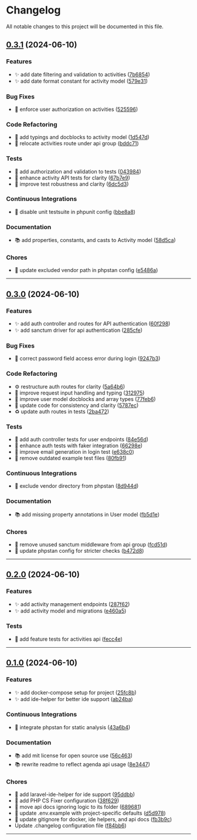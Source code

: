 <!--- BEGIN HEADER -->
# Changelog

All notable changes to this project will be documented in this file.
<!--- END HEADER -->

## [0.3.1](https://github.com/mateusmacedo/febrafar-back-php/compare/v0.3.0...v0.3.1) (2024-06-10)

### Features

* :sparkles: add date filtering and validation to activities ([7b6854](https://github.com/mateusmacedo/febrafar-back-php/commit/7b68549669af6ae28fd2783e4db808e70d8b8e37))
* :sparkles: add date format constant for activity model ([579e31](https://github.com/mateusmacedo/febrafar-back-php/commit/579e319254d38f0c3254d2d6c98355ebdf4ce12f))

### Bug Fixes

* :bug: enforce user authorization on activities ([525596](https://github.com/mateusmacedo/febrafar-back-php/commit/5255965a269ec00ee8b52ac2ac2c27e8e957e12b))

### Code Refactoring

* :hammer: add typings and docblocks to activity model ([1d547d](https://github.com/mateusmacedo/febrafar-back-php/commit/1d547dd3e64233aaac166c6ff3fcefb0c17fc97d))
* :hammer: relocate activities route under api group ([bddc71](https://github.com/mateusmacedo/febrafar-back-php/commit/bddc716e7b75e74f6a1d7c671cbfa97d97855842))

### Tests

* :test_tube: add authorization and validation to tests ([043984](https://github.com/mateusmacedo/febrafar-back-php/commit/0439841d0dbddac88036c01a925981c4cf63a982))
* :test_tube: enhance activity API tests for clarity ([67b7e9](https://github.com/mateusmacedo/febrafar-back-php/commit/67b7e93360fc457bd09bc48fb88089ebda66b4f0))
* :test_tube: improve test robustness and clarity ([6dc5d3](https://github.com/mateusmacedo/febrafar-back-php/commit/6dc5d38a1cc02ccd09403c56ecef88f320bad6b7))

### Continuous Integrations

* :construction_worker: disable unit testsuite in phpunit config ([bbe8a8](https://github.com/mateusmacedo/febrafar-back-php/commit/bbe8a88fa6f4517390bbc592a628422091f5f22f))

### Documentation

* :books: add properties, constants, and casts to Activity model ([58d5ca](https://github.com/mateusmacedo/febrafar-back-php/commit/58d5caecbc3866c824f0a6a02d2e612808aa5044))

### Chores

* :wrench: update excluded vendor path in phpstan config ([e5486a](https://github.com/mateusmacedo/febrafar-back-php/commit/e5486a9fb45b76d8a14827a13c3fe3b5536e5f85))


---

## [0.3.0](https://github.com/mateusmacedo/febrafar-back-php/compare/v0.2.0...v0.3.0) (2024-06-10)

### Features

* :sparkles: add auth controller and routes for API authentication ([60f298](https://github.com/mateusmacedo/febrafar-back-php/commit/60f2984f9c7349016236a7a17b19b14a05678518))
* :sparkles: add sanctum driver for api authentication ([285cfe](https://github.com/mateusmacedo/febrafar-back-php/commit/285cfe91d7aee187c67a60c69f876c7ac4b8ca23))

### Bug Fixes

* :bug: correct password field access error during login ([9247b3](https://github.com/mateusmacedo/febrafar-back-php/commit/9247b3120a4de4d961880b4d6f6f5df257a41484))

### Code Refactoring

* :gear: restructure auth routes for clarity ([5a64b6](https://github.com/mateusmacedo/febrafar-back-php/commit/5a64b6d985f123efb69c771f33e3a1346b7ec141))
* :hammer: improve request input handling and typing ([312975](https://github.com/mateusmacedo/febrafar-back-php/commit/3129757b91833b6464054058469b55e419a74feb))
* :hammer: improve user model docblocks and array types ([77feb6](https://github.com/mateusmacedo/febrafar-back-php/commit/77feb66fff9fce956c004b8e0b53515fa8925a41))
* :hammer: update code for consistency and clarity ([5787ec](https://github.com/mateusmacedo/febrafar-back-php/commit/5787ec1c051b078f538dac1097bef59668e7bdd5))
* ♻️ update auth routes in tests ([2ba472](https://github.com/mateusmacedo/febrafar-back-php/commit/2ba47272330c95fb908baa7edbdfaa90a01c3f20))

### Tests

* :test_tube: add auth controller tests for user endpoints ([84e56d](https://github.com/mateusmacedo/febrafar-back-php/commit/84e56d1716c79a7c428fe9855e7cbdd5ba52f1f6))
* :test_tube: enhance auth tests with faker integration ([66298e](https://github.com/mateusmacedo/febrafar-back-php/commit/66298e4d9e3e5ee7cd007aa08cf8c196b3411a57))
* :test_tube: improve email generation in login test ([e638c0](https://github.com/mateusmacedo/febrafar-back-php/commit/e638c055e9ea2b9ead5943e873dbb812740d37a9))
* :test_tube: remove outdated example test files ([80fb91](https://github.com/mateusmacedo/febrafar-back-php/commit/80fb91419f29fd068e28e79606daf4f6789fd24b))

### Continuous Integrations

* :construction_worker: exclude vendor directory from phpstan ([8d944d](https://github.com/mateusmacedo/febrafar-back-php/commit/8d944d8a79972343d03a7b620bb1f8b76c559293))

### Documentation

* :books: add missing property annotations in User model ([fb5d1e](https://github.com/mateusmacedo/febrafar-back-php/commit/fb5d1e2865f27bf8fc6fdf6caf3597df259456ef))

### Chores

* :wrench: remove unused sanctum middleware from api group ([fcd51d](https://github.com/mateusmacedo/febrafar-back-php/commit/fcd51dcc26cefbbb5624a3a999f06243adf667d4))
* :wrench: update phpstan config for stricter checks ([b472d8](https://github.com/mateusmacedo/febrafar-back-php/commit/b472d80256f930e709511bc473e55b9e94101145))


---

## [0.2.0](https://github.com/mateusmacedo/febrafar-back-php/compare/v0.1.0...v0.2.0) (2024-06-10)

### Features

* :sparkles: add activity management endpoints ([287f62](https://github.com/mateusmacedo/febrafar-back-php/commit/287f62cc492df02bf1a21187a847622210599bb7))
* :sparkles: add activity model and migrations ([e460a5](https://github.com/mateusmacedo/febrafar-back-php/commit/e460a5ac3ee01db2c369d67ca95840b7a6e272ab))

### Tests

* :test_tube: add feature tests for activities api ([fecc4e](https://github.com/mateusmacedo/febrafar-back-php/commit/fecc4e109c1eb8a46f54a392eab66d9354b2d842))


---

## [0.1.0](https://github.com/mateusmacedo/febrafar-back-php/compare/v0.0.0...v0.1.0) (2024-06-10)

### Features

* :sparkles: add docker-compose setup for project ([25fc8b](https://github.com/mateusmacedo/febrafar-back-php/commit/25fc8b801c4a044bc64e5e87501eaba287fde84b))
* :sparkles: add ide-helper for better ide support ([ab24ba](https://github.com/mateusmacedo/febrafar-back-php/commit/ab24baba40b5dfcdbdb2cf81d86d023985a77769))

### Continuous Integrations

* :construction_worker: integrate phpstan for static analysis ([43a6b4](https://github.com/mateusmacedo/febrafar-back-php/commit/43a6b42c7e1660a31f68c14caade6db10bc89fee))

### Documentation

* :books: add mit license for open source use ([56c463](https://github.com/mateusmacedo/febrafar-back-php/commit/56c463987ed30ab7272eb970e2676be970665f54))
* :books: rewrite readme to reflect agenda api usage ([8e3447](https://github.com/mateusmacedo/febrafar-back-php/commit/8e3447e7b809506ba97e4f14742e26774643ddc7))

### Chores

* :wrench: add laravel-ide-helper for ide support ([95ddbb](https://github.com/mateusmacedo/febrafar-back-php/commit/95ddbb1022dc4073d8c668244834a5dae5655f41))
* :wrench: add PHP CS Fixer configuration ([38f629](https://github.com/mateusmacedo/febrafar-back-php/commit/38f629a842dfbcdd0d1fcb66fd4c26a675acb464))
* :wrench: move api docs ignoring logic to its folder ([689681](https://github.com/mateusmacedo/febrafar-back-php/commit/689681751eccc51df8ce3a67c2e3df47a60ddae0))
* :wrench: update .env.example with project-specific defaults ([d5d978](https://github.com/mateusmacedo/febrafar-back-php/commit/d5d978ea3b60db75134a69fa27c5a8521a90fe3c))
* :wrench: update gitignore for docker, ide helpers, and api docs ([fb3b9c](https://github.com/mateusmacedo/febrafar-back-php/commit/fb3b9c45710b28dcb2fb8ee72e0b46d9d05f8b51))
* Update .changelog configuration file ([f84bb6](https://github.com/mateusmacedo/febrafar-back-php/commit/f84bb6a2d92856ee8482023d7805f5e226456eb2))


---

